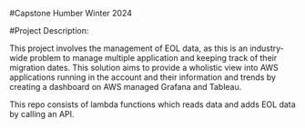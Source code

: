 #Capstone Humber Winter 2024

#Project Description:

This project involves the management of EOL data, as this is an industry-wide problem to manage multiple application and keeping track of their migration dates. This solution aims to provide a wholistic view into AWS applications running in the account and their information and trends by creating a dashboard on AWS managed Grafana and Tableau.

This repo consists of lambda functions which reads data and adds EOL data by calling an API.
